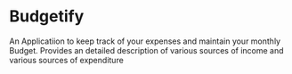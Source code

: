 # Budgetify
An Applicatiion to keep track of your expenses and maintain your monthly Budget.
Provides an detailed description of various sources of income and various sources of expenditure
